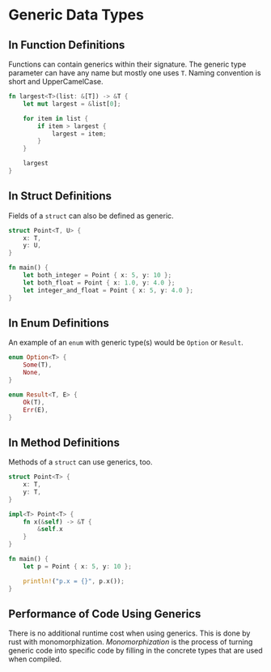 # Generic Data Types

## In Function Definitions

Functions can contain generics within their signature. The generic type parameter can have any name but mostly one uses `T`. Naming convention is short and UpperCamelCase.

```rs
fn largest<T>(list: &[T]) -> &T {
    let mut largest = &list[0];

    for item in list {
        if item > largest {
            largest = item;
        }
    }

    largest
}
```


## In Struct Definitions

Fields of a `struct` can also be defined as generic.


```rs
struct Point<T, U> {
    x: T,
    y: U,
}

fn main() {
    let both_integer = Point { x: 5, y: 10 };
    let both_float = Point { x: 1.0, y: 4.0 };
    let integer_and_float = Point { x: 5, y: 4.0 };
}
```

## In Enum Definitions

An example of an `enum` with generic type(s) would be `Option` or `Result`.

```rs
enum Option<T> {
    Some(T),
    None,
}

enum Result<T, E> {
    Ok(T),
    Err(E),
}
```

## In Method Definitions

Methods of a `struct` can use generics, too.

```rs
struct Point<T> {
    x: T,
    y: T,
}

impl<T> Point<T> {
    fn x(&self) -> &T {
        &self.x
    }
}

fn main() {
    let p = Point { x: 5, y: 10 };

    println!("p.x = {}", p.x());
}
```

## Performance of Code Using Generics

There is no additional runtime cost when using generics. This is done by rust with monomorphization. _Monomorphization_ is the process of turning generic code into specific code by filling in the concrete types that are used when compiled.